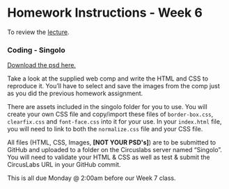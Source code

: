 # Homework Instructions - Week 6

To review the [lecture](../lecture/).


### Coding - Singolo

[Download the psd here.](https://www.amazon.com/clouddrive/share/HVMc8Dvxe4WYgzAlKMQAPT6WP2OpiIk3uCzvU8G5dQL?ref_=cd_ph_share_link_copy)

Take a look at the supplied web comp and write the HTML and CSS to reproduce it. You’ll have to select and save the images from the comp just as you did the previous homework assignment.

There are assets included in the singolo folder for you to use. You will create your own CSS file and copy/import these files of `border-box.css`, `clearfix.css` and `font-face.css` into it for your use. In your `index.html` file, you will need to link to both the `normalize.css` file and your CSS file.

All files (HTML, CSS, Images, **[NOT YOUR PSD's]**) are to be submitted to GitHub and uploaded to a folder on the Circuslabs server named “Singolo”. You will need to validate your HTML & CSS as well as test & submit the CircusLabs URL in your GitHub commit.

This is all due Monday @ 2:00am before our Week 7 class.
